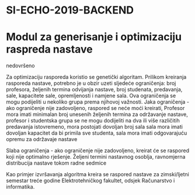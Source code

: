 # SI-ECHO-2019-BACKEND
# Modul za generisanje i optimizaciju raspreda nastave
nedovršeno

Za optimizaciju rasporeda koristio se genetički algoritam. Prilikom kreiranja rasporeda nastave, potrebno je u obzir uzeti sljedeće ograničenja: broj profesora, željenih termina odvijanja nastave, broj studenata, predavanja, sale, kapacitete sale, opremljenosti i namjene sala.
Ova ograničenja se mogu podijeliti u nekoliko grupa prema njihovoj važnosti. 
  Jaka ograničenja - ako ograničenje nije zadovoljeno, raspored se neće moći kreirati,
      Profesor mora imati minimalan broj unesenih željenih termina za održavanje nastave, 
      profesor i studentska grupa se ne mogu dodijeliti na dva ili više različitih predavanja istovremeno,
      mora postojati dovoljan broj sala 
      sala mora imati dovoljan kapacitet da bi primila sve studenta,
      sala mora imati odgovarajuću opremu za održavaje nastave

  Slaba ograničenja - ako ograničenje nije zadovoljeno, kreirat će se raspored koji nije optimalno rješenje.
      Željeni termini nastavnog osoblja,
      ravnomjerna distribucija nastave tokom radne sedmice
     
Kao primjer izvršavanja algoritma kreira se raspored nastave za zimski/ljetni semestar treće godine Elektrotehničkog fakultet, odsjek Računarstvo i informatika. 
